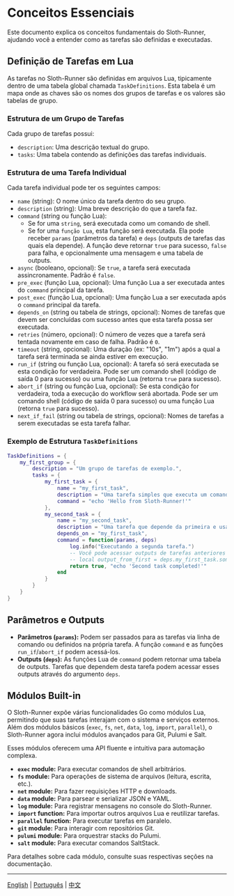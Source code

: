 # Conceitos Essenciais

Este documento explica os conceitos fundamentais do Sloth-Runner, ajudando você a entender como as tarefas são definidas e executadas.

## Definição de Tarefas em Lua

As tarefas no Sloth-Runner são definidas em arquivos Lua, tipicamente dentro de uma tabela global chamada `TaskDefinitions`. Esta tabela é um mapa onde as chaves são os nomes dos grupos de tarefas e os valores são tabelas de grupo.

### Estrutura de um Grupo de Tarefas

Cada grupo de tarefas possui:
*   `description`: Uma descrição textual do grupo.
*   `tasks`: Uma tabela contendo as definições das tarefas individuais.

### Estrutura de uma Tarefa Individual

Cada tarefa individual pode ter os seguintes campos:

*   `name` (string): O nome único da tarefa dentro do seu grupo.
*   `description` (string): Uma breve descrição do que a tarefa faz.
*   `command` (string ou função Lua):
    *   Se for uma `string`, será executada como um comando de shell.
    *   Se for uma `função Lua`, esta função será executada. Ela pode receber `params` (parâmetros da tarefa) e `deps` (outputs de tarefas das quais ela depende). A função deve retornar `true` para sucesso, `false` para falha, e opcionalmente uma mensagem e uma tabela de outputs.
*   `async` (booleano, opcional): Se `true`, a tarefa será executada assincronamente. Padrão é `false`.
*   `pre_exec` (função Lua, opcional): Uma função Lua a ser executada antes do `command` principal da tarefa.
*   `post_exec` (função Lua, opcional): Uma função Lua a ser executada após o `command` principal da tarefa.
*   `depends_on` (string ou tabela de strings, opcional): Nomes de tarefas que devem ser concluídas com sucesso antes que esta tarefa possa ser executada.
*   `retries` (número, opcional): O número de vezes que a tarefa será tentada novamente em caso de falha. Padrão é `0`.
*   `timeout` (string, opcional): Uma duração (ex: "10s", "1m") após a qual a tarefa será terminada se ainda estiver em execução.
*   `run_if` (string ou função Lua, opcional): A tarefa só será executada se esta condição for verdadeira. Pode ser um comando shell (código de saída 0 para sucesso) ou uma função Lua (retorna `true` para sucesso).
*   `abort_if` (string ou função Lua, opcional): Se esta condição for verdadeira, toda a execução do workflow será abortada. Pode ser um comando shell (código de saída 0 para sucesso) ou uma função Lua (retorna `true` para sucesso).
*   `next_if_fail` (string ou tabela de strings, opcional): Nomes de tarefas a serem executadas se esta tarefa falhar.

### Exemplo de Estrutura `TaskDefinitions`

```lua
TaskDefinitions = {
    my_first_group = {
        description = "Um grupo de tarefas de exemplo.",
        tasks = {
            my_first_task = {
                name = "my_first_task",
                description = "Uma tarefa simples que executa um comando shell.",
                command = "echo 'Hello from Sloth-Runner!'"
            },
            my_second_task = {
                name = "my_second_task",
                description = "Uma tarefa que depende da primeira e usa uma função Lua.",
                depends_on = "my_first_task",
                command = function(params, deps)
                    log.info("Executando a segunda tarefa.")
                    -- Você pode acessar outputs de tarefas anteriores via 'deps'
                    -- local output_from_first = deps.my_first_task.some_output
                    return true, "echo 'Second task completed!'"
                end
            }
        }
    }
}
```

## Parâmetros e Outputs

*   **Parâmetros (`params`):** Podem ser passados para as tarefas via linha de comando ou definidos na própria tarefa. A função `command` e as funções `run_if`/`abort_if` podem acessá-los.
*   **Outputs (`deps`):** As funções Lua de `command` podem retornar uma tabela de outputs. Tarefas que dependem desta tarefa podem acessar esses outputs através do argumento `deps`.

## Módulos Built-in

O Sloth-Runner expõe várias funcionalidades Go como módulos Lua, permitindo que suas tarefas interajam com o sistema e serviços externos. Além dos módulos básicos (`exec`, `fs`, `net`, `data`, `log`, `import`, `parallel`), o Sloth-Runner agora inclui módulos avançados para Git, Pulumi e Salt.

Esses módulos oferecem uma API fluente e intuitiva para automação complexa.

*   **`exec` module:** Para executar comandos de shell arbitrários.
*   **`fs` module:** Para operações de sistema de arquivos (leitura, escrita, etc.).
*   **`net` module:** Para fazer requisições HTTP e downloads.
*   **`data` module:** Para parsear e serializar JSON e YAML.
*   **`log` module:** Para registrar mensagens no console do Sloth-Runner.
*   **`import` function:** Para importar outros arquivos Lua e reutilizar tarefas.
*   **`parallel` function:** Para executar tarefas em paralelo.
*   **`git` module:** Para interagir com repositórios Git.
*   **`pulumi` module:** Para orquestrar stacks do Pulumi.
*   **`salt` module:** Para executar comandos SaltStack.

Para detalhes sobre cada módulo, consulte suas respectivas seções na documentação.

---
[English](../en/core-concepts.md) | [Português](./core-concepts.md) | [中文](../zh/core-concepts.md)